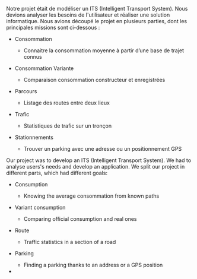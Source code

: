 
Notre projet était de modéliser un ITS (Intelligent Transport System). 
Nous devions analyser les besoins de l'utilisateur et réaliser une solution informatique. 
Nous avions découpé le projet en plusieurs parties, dont les principales missions sont ci-dessous : 

- Consommation
	- Connaitre la consommation moyenne à partir d’une base de trajet connus

- Consommation Variante
	 - Comparaison consommation constructeur et enregistrées

- Parcours
	 - Listage des routes entre deux lieux

- Trafic
	 - Statistiques de trafic sur un tronçon

- Stationnements
	 - Trouver un parking avec une adresse ou un positionnement GPS
	 

Our project was to develop an ITS (Intelligent Transport System).
We had to analyse users's needs and develop an application. 
We split our project in different parts, which had different goals: 
 - Consumption 
 	- Knowing the average consommation from known paths
 	
 - Variant consumption
 	- Comparing official consumption and real ones
 	
-  Route 
	- Traffic statistics in a section of a road

- Parking 
	- Finding a parking thanks to an address or a GPS position 
- 
  


